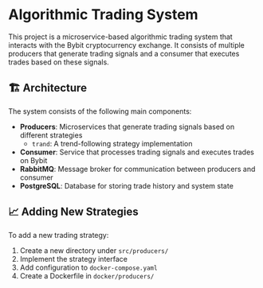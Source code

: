 # Algorithmic Trading System

This project is a microservice-based algorithmic trading system that interacts with the Bybit cryptocurrency exchange. It consists of multiple producers that generate trading signals and a consumer that executes trades based on these signals.

## 🏗️ Architecture

The system consists of the following main components:

- **Producers**: Microservices that generate trading signals based on different strategies
  - `trand`: A trend-following strategy implementation
- **Consumer**: Service that processes trading signals and executes trades on Bybit
- **RabbitMQ**: Message broker for communication between producers and consumer
- **PostgreSQL**: Database for storing trade history and system state


## 📈 Adding New Strategies

To add a new trading strategy:

1. Create a new directory under `src/producers/`
2. Implement the strategy interface
3. Add configuration to `docker-compose.yaml`
4. Create a Dockerfile in `docker/producers/`

